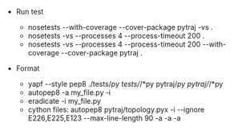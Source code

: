 - Run test

    - nosetests --with-coverage --cover-package pytraj -vs .
    - nosetests -vs --processes 4 --process-timeout 200 .
    - nosetests -vs --processes 4 --process-timeout 200 --with-coverage --cover-package pytraj .

- Format

    - yapf --style pep8 ./tests/*py tests/*/*py pytraj/*py pytraj/*/*py
    - autopep8 -a my_file.py -i
    - eradicate -i my_file.py 
    - cython files: autopep8 pytraj/topology.pyx -i --ignore E226,E225,E123 --max-line-length 90 -a -a -a
